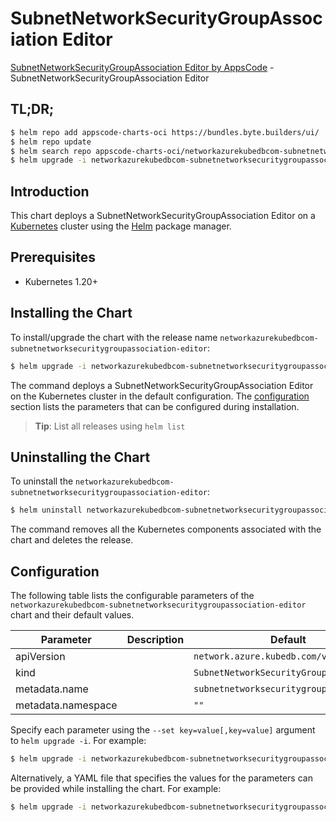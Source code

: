 # SubnetNetworkSecurityGroupAssociation Editor

[SubnetNetworkSecurityGroupAssociation Editor by AppsCode](https://byte.builders) - SubnetNetworkSecurityGroupAssociation Editor

## TL;DR;

```bash
$ helm repo add appscode-charts-oci https://bundles.byte.builders/ui/
$ helm repo update
$ helm search repo appscode-charts-oci/networkazurekubedbcom-subnetnetworksecuritygroupassociation-editor --version=v0.4.19
$ helm upgrade -i networkazurekubedbcom-subnetnetworksecuritygroupassociation-editor appscode-charts-oci/networkazurekubedbcom-subnetnetworksecuritygroupassociation-editor -n default --create-namespace --version=v0.4.19
```

## Introduction

This chart deploys a SubnetNetworkSecurityGroupAssociation Editor on a [Kubernetes](http://kubernetes.io) cluster using the [Helm](https://helm.sh) package manager.

## Prerequisites

- Kubernetes 1.20+

## Installing the Chart

To install/upgrade the chart with the release name `networkazurekubedbcom-subnetnetworksecuritygroupassociation-editor`:

```bash
$ helm upgrade -i networkazurekubedbcom-subnetnetworksecuritygroupassociation-editor appscode-charts-oci/networkazurekubedbcom-subnetnetworksecuritygroupassociation-editor -n default --create-namespace --version=v0.4.19
```

The command deploys a SubnetNetworkSecurityGroupAssociation Editor on the Kubernetes cluster in the default configuration. The [configuration](#configuration) section lists the parameters that can be configured during installation.

> **Tip**: List all releases using `helm list`

## Uninstalling the Chart

To uninstall the `networkazurekubedbcom-subnetnetworksecuritygroupassociation-editor`:

```bash
$ helm uninstall networkazurekubedbcom-subnetnetworksecuritygroupassociation-editor -n default
```

The command removes all the Kubernetes components associated with the chart and deletes the release.

## Configuration

The following table lists the configurable parameters of the `networkazurekubedbcom-subnetnetworksecuritygroupassociation-editor` chart and their default values.

|     Parameter      | Description |                      Default                       |
|--------------------|-------------|----------------------------------------------------|
| apiVersion         |             | <code>network.azure.kubedb.com/v1alpha1</code>     |
| kind               |             | <code>SubnetNetworkSecurityGroupAssociation</code> |
| metadata.name      |             | <code>subnetnetworksecuritygroupassociation</code> |
| metadata.namespace |             | <code>""</code>                                    |


Specify each parameter using the `--set key=value[,key=value]` argument to `helm upgrade -i`. For example:

```bash
$ helm upgrade -i networkazurekubedbcom-subnetnetworksecuritygroupassociation-editor appscode-charts-oci/networkazurekubedbcom-subnetnetworksecuritygroupassociation-editor -n default --create-namespace --version=v0.4.19 --set apiVersion=network.azure.kubedb.com/v1alpha1
```

Alternatively, a YAML file that specifies the values for the parameters can be provided while
installing the chart. For example:

```bash
$ helm upgrade -i networkazurekubedbcom-subnetnetworksecuritygroupassociation-editor appscode-charts-oci/networkazurekubedbcom-subnetnetworksecuritygroupassociation-editor -n default --create-namespace --version=v0.4.19 --values values.yaml
```
